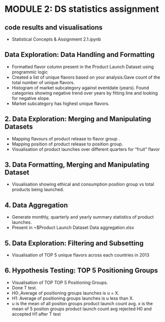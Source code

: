 # MODULE 2: DS statistics assignment

## code results and visualisations
 - Statistical Concepts & Assignment 2.1.ipynb

## Data Exploration: Data Handling and Formatting
 - Formatted flavor column present in the Product Launch Dataset using programmic logic
 - Created a list of unique flavors based on your analysis.Gave count of the total number 
   of unique flavors.
 - Histogram of market subcategory against eventdate (years). Found categories showing negative trend over
   years by fitting line and looking for negative slope.
-  Market subcategory has highest unique flavors.

## 2. Data Exploration: Merging and Manipulating Datasets
  - Mapping flavours of product release to flavor group .
  - Mapping position of product release to position group.
  - Visualisation  of product launches over different quarters for “fruit” flavor


## 3. Data Formatting, Merging and Manipulating Dataset
  - Visualisation showing ethical and consumption position group vs total products being launched.

## 4. Data Aggregation
  - Generate monthly, quarterly and yearly summary statistics of product launches.
  - Present in ~$Product Launch Dataset Data aggregation.xlsx

## 5. Data Exploration: Filtering and Subsetting 
  - Visualisation of TOP 5 unique flavors across each countries in 2013

## 6. Hypothesis Testing: TOP 5 Positioning Groups
   - Visualisation of TOP TOP 5 Positioning Groups.
   - Done T test.
   - H0:,Average of  positioning groups launches is  u = X.
   - H1: Average of positioning groups launches is  u less than X.
   - u is the mean of all positon groups product launch count avg.
    x is the mean of 5 positon groups product launch count avg
    rejected H0 and accepted H1 after T test
                                                              


